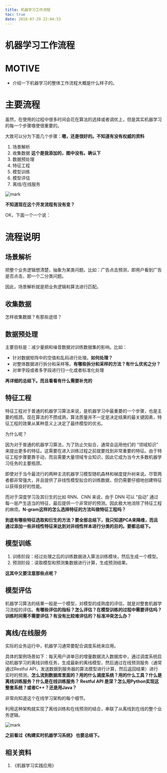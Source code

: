 ```yaml
---
title: 机器学习工作流程
toc: true
date: 2018-07-29 22:04:53
---
```

# 机器学习工作流程

# MOTIVE

* 介绍一下机器学习的整体工作流程大概是什么样子的。

# 主要流程

虽然，在使用的过程中很多时间会花在算法的选择或者调优上，但是其实机器学习的每一个步骤嗾使很重要的。

大致可以分为下面几个步骤：**嗯，还是很好的。不知道有没有权威的资料**

1. 场景解析
2. 收集数据 **这个是我添加的，图中没有。确认下**
3. 数据预处理
4. 特征工程
5. 模型训练
6. 模型评估
7. 离线/在线服务

![mark](http://pacdb2bfr.bkt.clouddn.com/blog/image/180727/8f8EF1KDAJ.png?imageslim)

**不知道现在这个开发流程有没有变？**

OK，下面一个一个说：




# 流程说明

## 场景解析


把整个业务逻辑想清楚，抽象为某类问题。比如：广告点击预测，即用户看到广告是否点击，即一个二分类问题。

因此，场景解析就是把业务逻辑和算法进行匹配。


## 收集数据


怎样收集数据？有那些途径？


## 数据预处理

主要目标是：减少量纲和噪音数据对训练数据集的影响。比如：

* 针对数据矩阵中的空值和乱码进行处理。**如何处理？**
* 对整体数据进行拆分和采样等。**有哪些拆分和采样的方法？有什么优劣之分？**
* 对单字段或者多字段进行归一化或者标准化处理

**再详细的总结下。而且看看有什么需要补充的**


## 特征工程


特征工程对于普通的机器学习算法来说，是机器学习中最重要的一个步骤，也是主要的瓶颈。现在算法的不攒成熟，算法质量并不一定是决定结果的最关键因素，特征工程的效果从某种意义上决定了最终模型的优劣。

为什么呢？

因为对于普通的机器学习算法，为了防止欠拟合，通常会运用他们的 “领域知识” 来提出更多的特征。这需要在进入训练过程之前就要找到非常重要的特征。由于特征工程步骤要靠手动，而且需要大量领域专业知识，因此它成为当今大多数机器学习任务的主要瓶颈。

即使对于当今最流行的两种主流机器学习模型随机森林和梯度提升树来说。尽管两者都非常强大，并且提供了非线性模型拟合的训练数据，但仍需要仔细地创建特征以获得良好的性能。

而对于深度学习及其衍生的比如 RNN、CNN 来说，由于 DNN 可以 “自动” 通过每一层产生适当的特征，最后提供一个非常好的预测。因此极大地消除了特征工程的麻烦。**N-gram这样的怎么选择特征的方法叫做特征工程吗？**

**到底有哪些特征选取和衍生的方法？要全部总结下，我只知道PCA来降维，而且通过添加一些非线性特征来达到对非线性样本进行分类的目的。要都总结下。**


## 模型训练

1. 训练阶段：经过处理之后的训练数据进入算法训练模块，然后生成一个模型。
2. 预测阶段：读取模型和预测集数据进行计算，生成预测结果。


**这其中又要注意那些点呢？**


## 模型评估


机器学习算法的结果一般是一个模型，对模型的成熟度的评估，就是对整套机器学习流程的评估。**有哪些评估的指标？怎么评估？在模型训练的过程中需要评估吗？训练时间需不需要评估？有没有比较难评估的？标准冲突怎么办？**


## 离线/在线服务


实际的业务运行中，机器学习通常要配合调度系统来应用。

具体的案例场景如下：每天用户讲单日的增量数据流入数据库中，通过调度系统启动机器学习的离线训练任务，生成最新的离线模型，然后通过在线预测服务（通常通过Restful API，发送数据到服务器的算法模型进行计算，然后返回结果）进行实时的预测。**怎么流到数据库里面的？用的什么调度系统？用的什么工具？什么是离线训练服务？什么是在线训练服务？ Restful API 是深？怎么用Python实现这整套系统？或者C++？还是用Java？**

非常向知道这个在线学习架构的每个细节。

利用这种架构就实现了离线训练和在线预测的结合，串联了从离线到在线的整个业务逻辑。


![mark](http://pacdb2bfr.bkt.clouddn.com/blog/image/180727/825ibL9cGG.png?imageslim)

**之前看过《构建实时机器学习系统》 也要总结下。**








## 相关资料

1. 《机器学习实践应用》
